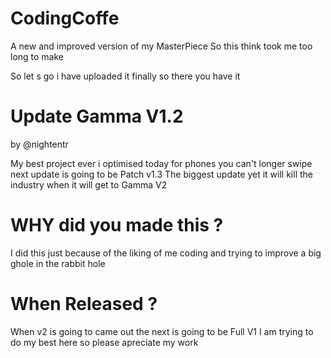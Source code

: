 # CodingCoffe
A new and improved version of my MasterPiece
So this think took me too long to make

So let s go i have uploaded it finally so there you have it

# Update Gamma V1.2
by @nightentr 

My best project ever i optimised today for phones you can't longer swipe next update is going to be Patch v1.3 The biggest update yet it will kill the industry when it will get to Gamma V2

# WHY did you made this ?

I did this just because of the liking of me coding and trying to improve a big ghole in the rabbit hole

# When Released ?

When v2 is going to came out the next is going to be Full V1
I am trying to do my best here so please apreciate my work